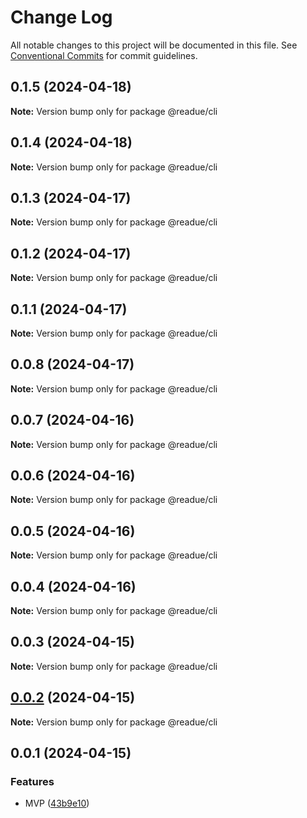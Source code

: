 # Change Log

All notable changes to this project will be documented in this file.
See [Conventional Commits](https://conventionalcommits.org) for commit guidelines.

## 0.1.5 (2024-04-18)

**Note:** Version bump only for package @readue/cli





## 0.1.4 (2024-04-18)

**Note:** Version bump only for package @readue/cli





## 0.1.3 (2024-04-17)

**Note:** Version bump only for package @readue/cli





## 0.1.2 (2024-04-17)

**Note:** Version bump only for package @readue/cli





## 0.1.1 (2024-04-17)

**Note:** Version bump only for package @readue/cli





## 0.0.8 (2024-04-17)

**Note:** Version bump only for package @readue/cli





## 0.0.7 (2024-04-16)

**Note:** Version bump only for package @readue/cli





## 0.0.6 (2024-04-16)

**Note:** Version bump only for package @readue/cli





## 0.0.5 (2024-04-16)

**Note:** Version bump only for package @readue/cli





## 0.0.4 (2024-04-16)

**Note:** Version bump only for package @readue/cli





## 0.0.3 (2024-04-15)

**Note:** Version bump only for package @readue/cli





## [0.0.2](https://github.com/lexmin0412/readue/compare/v0.0.1...v0.0.2) (2024-04-15)

**Note:** Version bump only for package @readue/cli





## 0.0.1 (2024-04-15)


### Features

* MVP ([43b9e10](https://github.com/lexmin0412/readue/commit/43b9e10b8a71a79325f26d9eed284043afb14626))
